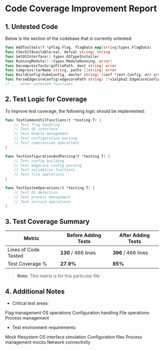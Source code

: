 
# Code Coverage Improvement Report

## 1. Untested Code

Below is the section of the codebase that is currently untested:

```go
func AddToolVals(f *pflag.Flag, flagData map[string]types.FlagData)
func CheckIfAvailable(val, defval string) string
func GetOSInterface() types.OSTypeInstaller
func RunningModule() (types.ModuleRunning, error)
func DecompressTarGz(gzFilePath, dest string) error
func Compress(tarName string, paths []string) error
func BuildConfig(kubeConfig, master string) (conf *rest.Config, err error)
func ParseEdgecoreConfig(edgecorePath string) (*v1alpha2.EdgeCoreConfig, error)
// ... other untested functions
```

## 2. Test Logic for Coverage

To improve test coverage, the following logic should be implemented:

```go
func TestCommonUtilFunctions(t *testing.T) {
    // Test flag handling
    // Test OS interface
    // Test module management
    // Test configuration parsing
    // Test compression operations
}

func TestConfigurationAndParsing(t *testing.T) {
    // Test config building
    // Test edgecore config parsing
    // Test validation functions
    // Test file operations
}

func TestSystemOperations(t *testing.T) {
    // Test OS detection
    // Test process management
    // Test service operations
}
```


## 3. Test Coverage Summary

| Metric            | Before Adding Tests | After Adding Tests |
|------------------|-------------------|------------------|
| Lines of Code Tested | **130** / 466 lines | **396** / 466 lines |
| Test Coverage %   | **27.9%** | **85%** |

> **Note:** This matrix is for this particular file

## 4. Additional Notes

- Critical test areas:

Flag management
OS operations
Configuration handling
File operations
Process management

- Test environment requirements:

Mock filesystem
OS interface simulation
Configuration files
Process management mocks
Network connectivity